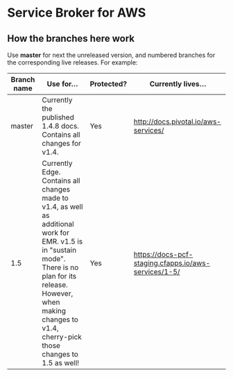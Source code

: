 # Service Broker for AWS

## How the branches here work

Use **master** for next the unreleased version, and numbered branches for the corresponding live releases. For example:

| Branch name | Use for… | Protected? | Currently lives…
|-------------| ------| ------| ------|
| master      | Currently the published 1.4.8 docs. Contains all changes for v1.4. | Yes | http://docs.pivotal.io/aws-services/ |
| 1.5         | Currently Edge. Contains all changes made to v1.4, as well as additional work for EMR. v1.5 is in "sustain mode". There is no plan for its release. However, when making changes to v1.4, cherry-pick those changes to 1.5 as well! | Yes | https://docs-pcf-staging.cfapps.io/aws-services/1-5/ |
